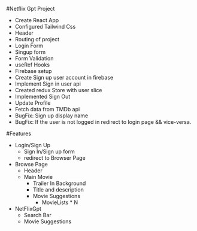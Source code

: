 #Netflix Gpt Project

- Create React App
- Configured Tailwind Css
- Header
- Routing of project
- Login Form
- Singup form
- Form Validation
- useRef Hooks
- Firebase setup
- Create Sign up user account in firebase
- Implement Sign in user api
- Created redux Store with user slice
- Implemented Sign Out
- Update Profile
- Fetch data from TMDb api
- BugFix: Sign up display name 
- BugFix: If the user is not logged in redirect to login page && vice-versa.


#Features
- Login/Sign Up
    - Sign In/Sign up form
    - redirect to Browser Page
- Browse Page
    - Header
    - Main Movie
        - Trailer In Background
        - Title and description
        - Movie Suggestions
            - MovieLists * N
- NetFlixGpt
    - Search Bar
    - Movie Suggestions